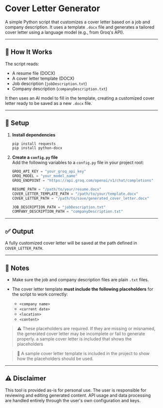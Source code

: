 # Cover Letter Generator

A simple Python script that customizes a cover letter based on a job and company description. It uses a template `.docx` file and generates a tailored cover letter using a language model (e.g., from Groq's API).

---

## 🚀 How It Works

The script reads:
- A resume file (DOCX)
- A cover letter template (DOCX)
- Job description (`jobDescription.txt`)
- Company description (`companyDescription.txt`)

It then uses an AI model to fill in the template, creating a customized cover letter ready to be saved as a new `.docx` file.

---

## 🔧 Setup

1. **Install dependencies**  
   

   ```bash
   pip install requests
   pip install python-docx
   ```

2. **Create a `config.py` file**  
   Add the following variables to a `config.py` file in your project root:

   ```python
   GROQ_API_KEY = "your_groq_api_key"
   GROQ_MODEL = "your_model_name"
   GROQ_ENDPOINT = "https://api.groq.com/openai/v1/chat/completions"

   RESUME_PATH = "/path/to/your/resume.docx"
   COVER_LETTER_TEMPLATE_PATH = "/path/to/your/template.docx"
   COVER_LETTER_PATH = "/path/to/save/generated_cover_letter.docx"

   JOB_DESCRIPTION_PATH = "jobDescription.txt"
   COMPANY_DESCRIPTION_PATH = "companyDescription.txt"
   ```

---

## ✅ Output

A fully customized cover letter will be saved at the path defined in `COVER_LETTER_PATH`.

---

## 📌 Notes

- Make sure the job and company description files are plain `.txt` files.

- The cover letter template **must include the following placeholders** for the script to work correctly:
  - `<company name>`
  - `<current date>`
  - `<location>`
  - `<content>`

> ⚠️ These placeholders are required. If they are missing or misnamed, the generated cover letter may be incomplete or fail to generate properly. a sample cover letter is included that shows the placeholders

> 📝 A sample cover letter template is included in the project to show how the placeholders should be used.
---

## ⚠️ Disclaimer

This tool is provided as-is for personal use. The user is responsible for reviewing and editing generated content. API usage and data processing are handled entirely through the user's own configuration and keys.

